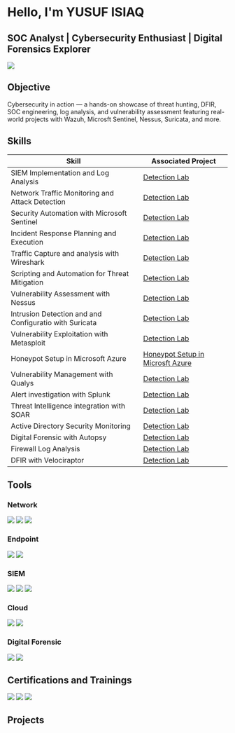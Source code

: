 # Hello, I'm YUSUF ISIAQ
## SOC Analyst | Cybersecurity Enthusiast | Digital Forensics Explorer

<a href="https://linkedin.com"><img src="https://img.shields.io/badge/-LinkedIn-0072b1?&style=for-the-badge&logo=linkedin&logoColor=white" /></a>





## Objective
Cybersecurity in action — a hands-on showcase of threat hunting, DFIR, SOC engineering, log analysis, and vulnerability assessment featuring real-world projects with Wazuh, Microsft Sentinel, Nessus, Suricata, and more.

## Skills

| Skill                                         | Associated Project         |
|-----------------------------------------------|----------------------------|
| SIEM Implementation and Log Analysis          | <a href="https://github.com/Cybernuggetz/SIEM-Implementation-and-Log-Analysis">Detection Lab</a>|
| Network Traffic Monitoring and Attack Detection | <a href="https://github.com/Cybernuggetz/Network-Traffic-Monitoring-and-Attack-Detection">Detection Lab</a>|
| Security Automation with Microsoft Sentinel     | <a href="https://github.com/Cybernuggetz/-Security-Automation-with-Microsoft-Sentinel">Detection Lab</a>|
| Incident Response Planning and Execution      | <a href="https://github.com/Cybernuggetz/Incident-Response-Planning-and-Execution-">Detection Lab</a>|
| Traffic Capture and analysis with Wireshark     | <a href="https://github.com/Cybernuggetz/Traffic-Capture-and-analysis-with-Wireshark">Detection Lab</a>|
| Scripting and Automation for Threat Mitigation | <a href="https://github.com/Cybernuggetz/Scripting-and-Automation-for-Threat-Mitigation">Detection Lab</a>|
| Vulnerability Assessment with Nessus        | <a href="https://github.com/Cybernuggetz/Vulnerability-Assessment-with-Nessus">Detection Lab</a>|
| Intrusion Detection and and Configuratio with Suricata| <a href="https://github.com/Cybernuggetz/-Intrusion-Detection-and-and-Configuratio-with-Suricata">Detection Lab</a>|
| Vulnerability Exploitation with Metasploit         | <a href="https://github.com/Cybernuggetz/-Vulnerability-Exploitation-with-Metasploit-">Detection Lab</a>|
| Honeypot Setup in Microsoft Azure | <a href="https://github.com/Cybernuggetz/Honey-Pot">Honeypot Setup in Microsft Azure</a>|
| Vulnerability Management with Qualys         | <a href="https://github.com/Cybernuggetz/Vulnerability-Management-with-Qualys-">Detection Lab</a>|
| Alert investigation with Splunk | <a href="https://github.com/Cybernuggetz/Alert-investigation-with-Splunk">Detection Lab</a>|
| Threat Intelligence integration with SOAR | <a href="https://github.com/Cybernuggetz/Threat-Intelligence-integration-with-SOAR-">Detection Lab</a>|
| Active Directory Security Monitoring | <a href="https://github.com/Cybernuggetz/Active-Directory-Security-Monitoring">Detection Lab</a>|
| Digital Forensic with Autopsy | <a href="https://github.com/Cybernuggetz/Digital-Forensic-with-Autopsy">Detection Lab</a>|
| Firewall Log Analysis | <a href="https://github.com/Cybernuggetz/-Firewall-Log-Analysis">Detection Lab</a>|
| DFIR with Velociraptor | <a href="https://github.com/Cybernuggetz/DFIR-with-Velociraptor">Detection Lab</a>|


## Tools


### Network
<div>
    <img src="https://img.shields.io/badge/-Wireshark-1679A7?&style=for-the-badge&logo=Wireshark&logoColor=white" />
    <img src="https://img.shields.io/badge/-Suricata-EF3B2D?&style=for-the-badge&logo=Suricata&logoColor=white" />
    <img src="https://img.shields.io/badge/-Zeek-777BB4?&style=for-the-badge&logo=Zeek&logoColor=white" />
</div>

### Endpoint
<div>
    <img src="https://img.shields.io/badge/-Microsoft_Defender_for_Endpoint-00A4EF?&style=for-the-badge&logo=Microsoft&logoColor=white" />
    <img src="https://img.shields.io/badge/-Velociraptor-4B275F?&style=for-the-badge&logo=Velociraptor&logoColor=white" />
</div>

### SIEM
<div>
    <img src="https://img.shields.io/badge/-Microsoft_Sentinel-0078D4?&style=for-the-badge&logo=Microsoft&logoColor=white" />
    <img src="https://img.shields.io/badge/-Splunk-000000?&style=for-the-badge&logo=Splunk&logoColor=white" />
    <img src="https://img.shields.io/badge/-Elastic-005571?&style=for-the-badge&logo=Elastic&logoColor=white" />
</div>

### Cloud
<div>
    <img src="https://img.shields.io/badge/-AWS-232F3E?style=for-the-badge&logo=amazon-aws&logoColor=white" />
    <img src="https://img.shields.io/badge/-Microsoft_Azure-0089D6?&style=for-the-badge&logo=Microsoft-Azure&logoColor=white" />
    
</div>


### Digital Forensic
<div>
    <img src="https://img.shields.io/badge/-Autopsy-000000?&style=for-the-badge&logoColor=white" />
    <img src="https://img.shields.io/badge/-Velociraptor-000000?&style=for-the-badge&logoColor=white" />
   
    
</div>


## Certifications and Trainings

<div>
<img src="https://img.shields.io/badge/-Google%20Cybersecurity%20Professional%20Course-4285F4?&style=for-the-badge&logo=google&logoColor=white" />
<img src="https://img.shields.io/badge/Cisco_Cybersecurity%20Training-1BA0D7?style=for-the-badge&logo=cisco&logoColor=white" />
<img src="https://img.shields.io/badge/Azure-0089D6?style=for-the-badge&logo=microsoft-azure&logoColor=white" />
</div>

## Projects
